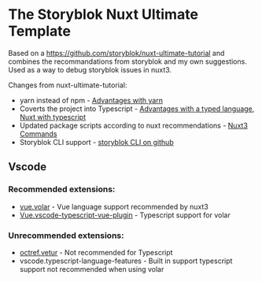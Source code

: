 # The Storyblok Nuxt Ultimate Template

Based on a https://github.com/storyblok/nuxt-ultimate-tutorial and combines the recommandations from storyblok and my own suggestions.
Used as a way to debug storyblok issues in nuxt3.

Changes from nuxt-ultimate-tutorial:
* yarn instead of npm - [Advantages with yarn](https://www.knowledgehut.com/blog/web-development/yarn-vs-npm#:~:text=What%20is%20the%20major%20difference%20between%20NPM%20and%20Yarn%3F)
* Coverts the project into Typescript - [Advantages with a typed language](https://garycordero1690.medium.com/loosely-typed-and-strongly-type-languages-550ce60b2739#:~:text=Strongly%20typed%20languages%20give%20more%20structure%20and%20safety%20to%20the%20program%20and%20many%20errors%20are%20caught%20during%20the%20compilation%20time.%20Making%20it%20easier%20to%20debug%20and%20test%20your%20code.), [Nuxt with typescript](https://nuxt.com/docs/guide/concepts/typescript)
* Updated package scripts according to nuxt recommendations - [Nuxt3 Commands](https://nuxt.com/docs/api/commands/add)
* Storyblok CLI support - [storyblok CLI on github](https://github.com/storyblok/storyblok-cli)



## Vscode
### Recommended extensions:
* [vue.volar](https://marketplace.visualstudio.com/items?itemName=Vue.volar) - Vue language support recommended by nuxt3
* [Vue.vscode-typescript-vue-plugin](https://marketplace.visualstudio.com/items?itemName=Vue.vscode-typescript-vue-plugin) - Typescript support for volar

### Unrecommended extensions:
* [octref.vetur](https://marketplace.visualstudio.com/items?itemName=octref.vetur) - Not recommended for Typescript
* vscode.typescript-language-features - Built in support typescript support not recommended when using volar
